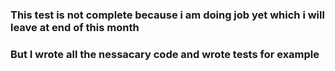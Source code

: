 ### This test is not complete because i am doing job yet which i will leave at end of this month
### But I wrote all the nessacary code and wrote tests for example